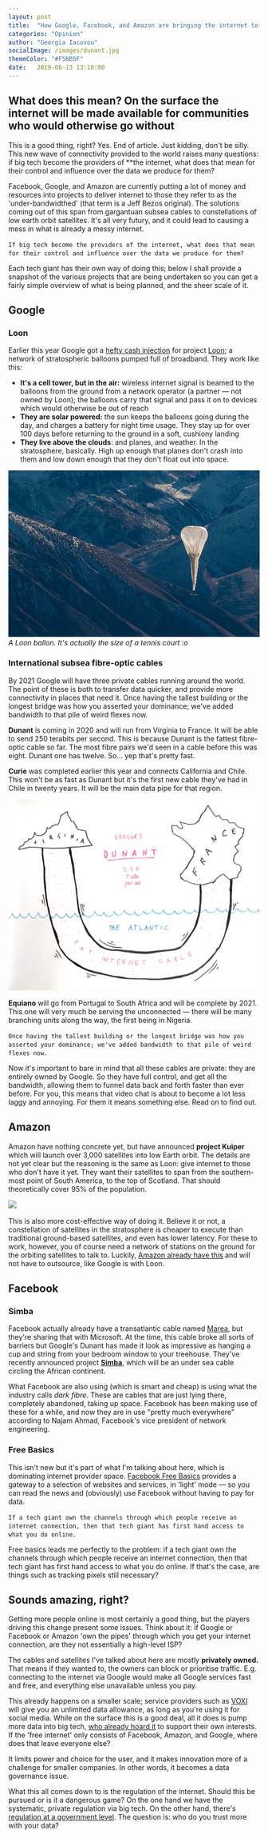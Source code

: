 ```yaml
---
layout: post
title:  "How Google, Facebook, and Amazon are bringing the internet to the rest of the world"
categories: "Opinion"
author: "Georgia Iacovou"
socialImage: /images/dunant.jpg
themeColor: "#F5BB5F"
date:   2019-08-13 13:18:00
---
```


## What does this mean? On the surface the internet will be made available for communities who would otherwise go without

This is a good thing, right? Yes. End of article. Just kidding, don't be silly. This new wave of connectivity provided to the world raises many questions: if big tech become the providers of **the internet, what does that mean for their control and influence over the data we produce for them?

Facebook, Google, and Amazon are currently putting a lot of money and resources into projects to deliver internet to those they refer to as the 'under-bandwidthed' (that term is a Jeff Bezos original). The solutions coming out of this span from gargantuan subsea cables to constellations of low earth orbit satellites. It's all very futury, and it could lead to causing a mess in what is already a messy internet.

`If big tech become the providers of the internet, what does that mean for their control and influence over the data we produce for them?`

Each tech giant has their own way of doing this; below I shall provide a snapshot of the various projects that are being undertaken so you can get a fairly simple overview of what is being planned, and the sheer scale of it.

## Google

### Loon

Earlier this year Google got a [hefty cash injection](https://www.bloomberg.com/news/articles/2019-04-25/softbank-unit-invests-125-million-in-alphabet-s-loon-balloons) for project [Loon](https://loon.com/); a network of stratospheric balloons pumped full of broadband. They work like this:

- **It's a cell tower, but in the air:** wireless internet signal is beamed to the balloons from the ground from a network operator (a partner — not owned by Loon); the balloons carry that signal and pass it on to devices which would otherwise be out of reach
- **They are solar powered:** the sun keeps the balloons going during the day, and charges a battery for night time usage. They stay up for over 100 days before returning to the ground in a soft, cushiony landing
- **They live above the clouds**: and planes, and weather. In the stratosphere, basically. High up enough that planes don't crash into them and low down enough that they don't float out into space.

![](/images/loon.jpg)
*A Loon ballon. It's actually the size of a tennis court :o*

### International subsea fibre-optic cables

By 2021 Google will have three private cables running around the world. The point of these is both to transfer data quicker, and provide more connectivity in places that need it. Once having the tallest building or the longest bridge was how you asserted your dominance; we've added bandwidth to that pile of weird flexes now.

**Dunant** is coming in 2020 and will run from Virginia to France. It will be able to send 250 terabits per second. This is because Dunant is the fattest fibre-optic cable so far. The most fibre pairs we'd seen in a cable before this was eight. Dunant one has twelve. So... yep that's pretty fast. 

**Curie** was completed earlier this year and connects California and Chile. This won't be as fast as Dunant but it's the first new cable they've had in Chile in twenty years. It will be the main data pipe for that region.

![](/images/dunant.jpg)

**Equiano** will go from Portugal to South Africa and will be complete by 2021. This one will very much be serving the unconnected — there will be many branching units along the way, the first being in Nigeria. 

`Once having the tallest building or the longest bridge was how you asserted your dominance; we've added bandwidth to that pile of weird flexes now.`

Now it's important to bare in mind that all these cables are private: they are entirely owned by Google. So they have full control, and get all the bandwidth, allowing them to funnel data back and forth faster than ever before. For you, this means that video chat is about to become a lot less laggy and annoying. For them it means something else. Read on to find out.

## Amazon

Amazon have nothing concrete yet, but have announced **project Kuiper** which will launch over 3,000 satellites into low Earth orbit. The details are not yet clear but the reasoning is the same as Loon: give internet to those who don't have it yet. They want their satellites to span from the southern-most point of South America, to the top of Scotland. That should theoretically cover 95% of the population.

![](/images/kuiper.jpg)

This is also more cost-effective way of doing it. Believe it or not, a constellation of satellites in the stratosphere is cheaper to execute than traditional ground-based satellites, and even has lower latency. For these to work, however, you of course need a network of stations on the ground for the orbiting satellites to talk to. Luckily, [Amazon already have this](https://aws.amazon.com/ground-station/) and will not have to outsource, like Google is with Loon.

## Facebook

### Simba

Facebook actually already have a transatlantic cable named [Marea](https://www.wired.com/2016/05/facebook-microsoft-laying-giant-cable-across-atlantic/), but they're sharing that with Microsoft. At the time, this cable broke all sorts of barriers but Google's Dunant has made it look as impressive as hanging a cup and string from your bedroom window to your treehouse. They've recently announced project **[Simba](https://www.wsj.com/articles/facebook-looks-to-build-underwater-ring-around-africa-11554649200)**, which will be an under sea cable circling the African continent. 

What Facebook are also using (which is smart and cheap) is using what the industry calls *dark fibre*. These are cables that are just lying there, completely abandoned, taking up space. Facebook has been making use of these for a while, and now they are in use "pretty much everywhere" according to Najam Ahmad, Facebook's vice president of network engineering.

### Free Basics

This isn't new but it's part of what I'm talking about here, which is dominating internet provider space. [Facebook Free Basics](https://connectivity.fb.com/free-basics/) provides a gateway to a selection of websites and services, in 'light' mode — so you can read the news and (obviously) use Facebook without having to pay for data.

`If a tech giant own the channels through which people receive an internet connection, then that tech giant has first hand access to what you do online.`

Free basics leads me perfectly to the problem: if a tech giant own the channels through which people receive an internet connection, then that tech giant has first hand access to what you do online. If that's the case, are things such as tracking pixels still necessary?

## Sounds amazing, right?

Getting more people online is most certainly a good thing, but the players driving this change present some issues. Think about it: if Google or Facebook or Amazon 'own the pipes' through which you get your internet connection, are they not essentially a high-level ISP?

The cables and satellites I've talked about here are mostly **privately owned.** That means if they wanted to, the owners can block or prioritise traffic. E.g. connecting to the internet via Google would make all Google services fast and free, and everything else unavailable unless you pay. 

This already happens on a smaller scale; service providers such as [VOXI](https://www.voxi.co.uk/) will give you an unlimited data allowance, as long as you're using it for social media. While on the surface this is a good deal, all it does is pump more data into big tech, [who already hoard it](https://blog.metomic.io/main/2019/05/09/black-holes.html) to support their own interests. If the 'free internet' only consists of Facebook, Amazon, and Google, where does that leave everyone else?

It limits power and choice for the user, and it makes innovation more of a challenge for smaller companies. In other words, it becomes a data governance issue.

What this all comes down to is the regulation of the internet. Should this be pursued or is it a dangerous game? On the one hand we have the systematic, private regulation via big tech. On the other hand, there's [regulation at a government level](https://www.nytimes.com/2018/06/11/technology/net-neutrality-repeal.html). The question is: who do you trust more with your data?